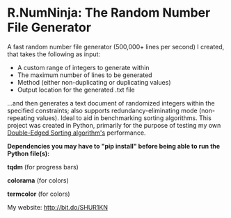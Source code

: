 # R.NumNinja: The Random Number File Generator

A fast random number file generator (500,000+ lines per second) I created, that takes the following as input:

- A custom range of integers to generate within
- The maximum number of lines to be generated
- Method (either non-duplicating or duplicating values)
- Output location for the generated .txt file

...and then generates a text document of randomized integers within the specified constraints; also supports redundancy-eliminating mode (non-repeating values). Ideal to aid in benchmarking sorting algorithms. This project was created in Python, primarily for the purpose of testing my own [Double-Edged Sorting algorithm's](https://github.com/SHUR1K-N/Double-Edged-Sort) performance.

**Dependencies you may have to "pip install" before being able to run the Python file(s):**

**tqdm** (for progress bars)

**colorama** (for colors)

**termcolor** (for colors)

My website: http://bit.do/SHUR1KN
